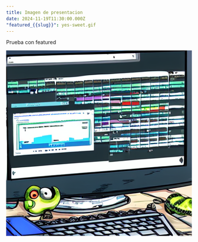 ```yaml
---
title: Imagen de presentacion
date: 2024-11-19T11:30:00.000Z
"featured_{{slug}}": yes-sweet.gif
---
```

Prueba con featured

![](tmpaob25hza.png)
